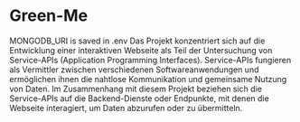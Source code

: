 # Green-Me
MONGODB_URI is saved in .env
Das Projekt konzentriert sich auf die Entwicklung einer interaktiven Webseite als Teil der Untersuchung von Service-APIs (Application Programming Interfaces). Service-APIs fungieren als Vermittler zwischen verschiedenen Softwareanwendungen und ermöglichen ihnen die nahtlose Kommunikation und gemeinsame Nutzung von Daten. Im Zusammenhang mit diesem Projekt beziehen sich die Service-APIs auf die Backend-Dienste oder Endpunkte, mit denen die Webseite interagiert, um Daten abzurufen oder zu übermitteln.
